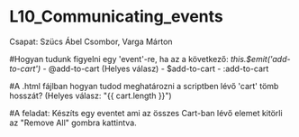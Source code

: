 # L10_Communicating_events

Csapat: Szücs Ábel Csombor, Varga Márton

#Hogyan tudunk figyelni egy 'event'-re, ha az a következő: *this.$emit('add-to-cart')*
    - @add-to-cart (Helyes válasz)
    - $add-to-cart
    - :add-to-cart

#A .html fájlban hogyan tudod meghatározni a scriptben lévő 'cart' tömb hosszát? (Helyes válasz: "{{ cart.length }}")

#A feladat: Készíts egy eventet ami az összes Cart-ban lévő elemet kitörli az "Remove All" gombra kattintva.
